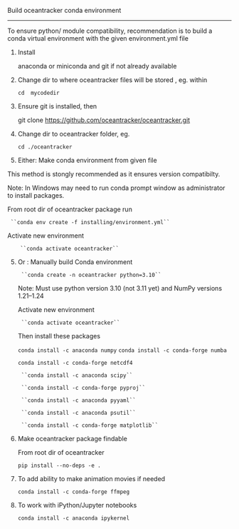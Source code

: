 
Build oceantracker conda environment
________________________________________

To ensure python/ module compatibility, recommendation is to build a conda virtual environment with the given environment.yml file



1. Install 
    
    anaconda or miniconda and git if not already available


1. Change dir to where oceantracker files will be stored , eg. within

    ``cd  mycodedir``

2. Ensure git is installed, then 

    git clone https://github.com/oceantracker/oceantracker.git

3. Change dir to oceantracker folder, eg.

    ``cd ./oceantracker``


4. Either: Make conda  environment from given file

This method is stongly recommended as it ensures version compatibilty. 

Note: In Windows may need to run conda prompt window as administrator to install packages.

   From root dir of oceantracker package run 
     
     ``conda env create -f installing/environment.yml``
    
   Activate new environment

        ``conda activate oceantracker``

    
5. Or : Manually build Conda environment

        ``conda create -n oceantracker python=3.10`` 

    Note: Must use python version 3.10 (not 3.11 yet) and NumPy versions 1.21–1.24

    Activate new environment

        ``conda activate oceantracker``
   
   Then install these packages

      ``conda install -c anaconda numpy``
      ``conda install -c conda-forge numba``

      ``conda install -c conda-forge netcdf4``
        
        ``conda install -c anaconda scipy``

        ``conda install -c conda-forge pyproj``

        ``conda install -c anaconda pyyaml``

        ``conda install -c anaconda psutil``

        ``conda install -c conda-forge matplotlib``

7. Make oceantracker package findable
   
   From root dir of oceantracker 

   ``pip install --no-deps -e .`` 

8. To add ability to make animation movies if needed

   ``conda install -c conda-forge ffmpeg``

9. To work with iPython/Jupyter notebooks

   ``conda install -c anaconda ipykernel``